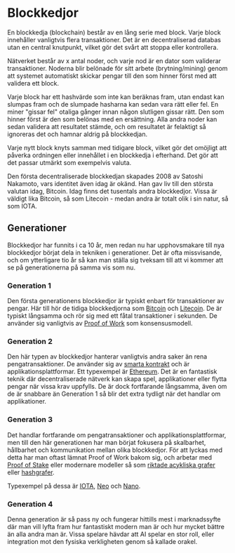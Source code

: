 # Blockkedjor

En blockkedja (blockchain) består av en lång serie med block. Varje block innehåller vanligtvis flera transaktioner. Det är en decentraliserad databas utan en central knutpunkt, vilket gör det svårt att stoppa eller kontrollera.

Nätverket består av x antal noder, och varje nod är en dator som validerar transaktioner. Noderna blir belönade för sitt arbete (brytning/mining) genom att systemet automatiskt skickar pengar till den som hinner först med att validera ett block.

Varje block har ett hashvärde som inte kan beräknas fram, utan endast kan slumpas fram och de slumpade hasharna kan sedan vara rätt eller fel. En miner "gissar fel" otaliga gånger innan någon slutligen gissar rätt. Den som hinner först är den som belönas med en ersättning. Alla andra noder kan sedan validera att resultatet stämde, och om resultatet är felaktigt så ignoreras det och hamnar aldrig på blockkedjan.

Varje nytt block knyts samman med tidigare block, vilket gör det omöjligt att påverka ordningen eller innehållet i en blockkedja i efterhand. Det gör att det passar utmärkt som exempelvis valuta.

Den första decentraliserade blockkedjan skapades 2008 av Satoshi Nakamoto, vars identitet även idag är okänd. Han gav liv till den största valutan idag, Bitcoin. Idag finns det tusentals andra blockkedjor. Vissa är väldigt lika Bitcoin, så som Litecoin - medan andra är totalt olik i sin natur, så som IOTA.

## Generationer

Blockkedjor har funnits i ca 10 år, men redan nu har upphovsmakare till nya blockkedjor börjat dela in tekniken i generationer. Det är ofta missvisande, och om ytterligare tio år så kan man ställa sig tveksam till att vi kommer att se på generationerna på samma vis som nu.

### Generation 1

Den första generationens blockkedjor är typiskt enbart för transaktioner av pengar. Här till hör de tidiga blockkedjorna som [Bitcoin](../kryptovalutor/bitcoin.md) och [Litecoin](../kryptovalutor/litecoin.md). De är typiskt långsamma och rör sig med ett fåtal transaktioner i sekunden. De använder sig vanligtvis av [Proof of Work](proof-of-work.md) som konsensusmodell.

### Generation 2

Den här typen av blockkedjor hanterar vanligtvis andra saker än rena pengatransaktioner. De använder sig av [smarta kontrakt](smarta-kontrakt.md) och är applikationsplattformar. Ett typexempel är [Ethereum](../kryptovalutor/ethereum.md). Det är en fantastisk teknik där decentraliserade nätverk kan skapa spel, applikationer eller flytta pengar när vissa krav uppfylls. De är dock fortfarande långsamma, även om de är snabbare än Generation 1 så blir det extra tydligt när det handlar om applikationer.

### Generation 3

Det handlar fortfarande om pengatransaktioner och applikationsplattformar, men till den här generationen har man börjat fokusera på skalbarhet, hållbarhet och kommunikation mellan olika blockkedjor. För att lyckas med detta har man oftast lämnat Proof of Work bakom sig, och arbetar med [Proof of Stake](proof-of-stake.md) eller modernare modeller så som [riktade acykliska grafer](riktad-acyklisk-graf.md) eller [hashgrafer](hashgrafer.md).

Typexempel på dessa är [IOTA](../kryptovalutor/iota.md), [Neo](../kryptovalutor/neo.md) och [Nano](../kryptovalutor/nano.md).

### Generation 4

Denna generation är så pass ny och fungerar hittills mest i marknadssyfte där man vill lyfta fram hur fantastiskt modern man är och hur mycket bättre än alla andra man är. Vissa spelare hävdar att AI spelar en stor roll, eller integration mot den fysiska verkligheten genom så kallade orakel.
